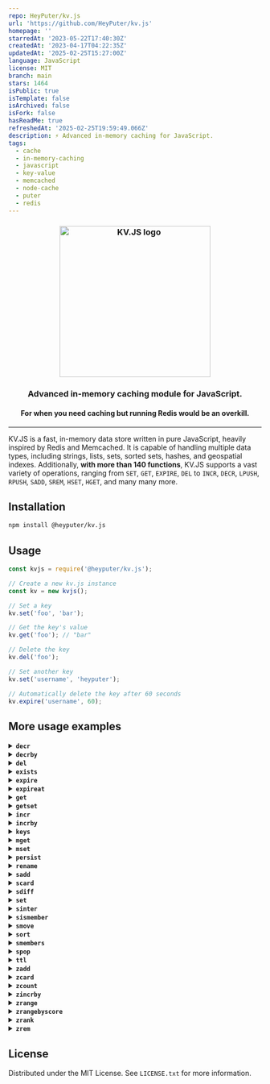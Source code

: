 ```yaml
---
repo: HeyPuter/kv.js
url: 'https://github.com/HeyPuter/kv.js'
homepage: ''
starredAt: '2023-05-22T17:40:30Z'
createdAt: '2023-04-17T04:22:35Z'
updatedAt: '2025-02-25T15:27:00Z'
language: JavaScript
license: MIT
branch: main
stars: 1464
isPublic: true
isTemplate: false
isArchived: false
isFork: false
hasReadMe: true
refreshedAt: '2025-02-25T19:59:49.066Z'
description: ⚡️ Advanced in-memory caching for JavaScript.
tags:
  - cache
  - in-memory-caching
  - javascript
  - key-value
  - memcached
  - node-cache
  - puter
  - redis
---
```


<h3 align="center"><img width="300" alt="KV.JS logo" src="https://raw.githubusercontent.com/HeyPuter/kv.js/main/logo.png"></h3>
<h3 align="center">Advanced in-memory caching module for JavaScript.</h3>
<h4 align="center">For when you need caching but running Redis would be an overkill.</h4>
<hr>

KV.JS is a fast, in-memory data store written in pure JavaScript, heavily inspired by Redis and Memcached. It is capable of handling multiple data types, including strings, lists, sets, sorted sets, hashes, and geospatial indexes. Additionally, **with more than 140 functions**, KV.JS supports a vast variety of operations, ranging from `SET`, `GET`, `EXPIRE`, `DEL` to `INCR`, `DECR`, `LPUSH`, `RPUSH`, `SADD`, `SREM`, `HSET`, `HGET`, and many many more.

## Installation
```bash
npm install @heyputer/kv.js
```

## Usage
```javascript
const kvjs = require('@heyputer/kv.js');

// Create a new kv.js instance
const kv = new kvjs();

// Set a key
kv.set('foo', 'bar');

// Get the key's value
kv.get('foo'); // "bar"

// Delete the key
kv.del('foo');

// Set another key
kv.set('username', 'heyputer');

// Automatically delete the key after 60 seconds
kv.expire('username', 60);
```
## More usage examples

<details>
  <summary><strong><code>decr</code></strong></summary>

  ```javascript
  // Assuming the key 'counter' has been set, decrement the value of the key by 1
  kv.decr('counter');
  ```
</details>

<details>
  <summary><strong><code>decrby</code></strong></summary>

  ```javascript
  // Assuming the key 'counter' has been set, decrement the value of the key by 5 (output: -5)
  kv.decrby('counter', 5);

  // Assuming the key 'counter' has been set, decrement the value of the key by -3 (output: 3)
  kv.decrby('counter', -3);

  // Assuming the key 'counter' has been set, decrement the value of the key by 10 (output: -7)
  kv.decrby('counter', 10);

  // Assuming the key 'counter' has been set, decrement the value of the key by 0 (output: 0)
  kv.decrby('counter', 0);

  // Assuming the key 'counter' has been set, decrement the value of the key by -7 (output: 4)
  kv.decrby('counter', -7);
  ```
</details>

<details>
  <summary><strong><code>del</code></strong></summary>

  Delete specified key(s). If a key does not exist, it is ignored.

  ```javascript
  // Delete a single key ("key1"), returns 1 if the key was deleted, 0 if it did not exist or has expired.
  kv.del("key1");

  // Delete multiple keys ("key2" and "key3"), returns the number of keys deleted (0, 1, or 2) depending on which keys existed and were not expired.
  kv.del("key2", "key3");

  // Attempt to delete a non-existent key ("nonExistentKey"), returns 0 since the key does not exist.
  kv.del("nonExistentKey");

  // Attempt to delete an expired key ("expiredKey"), returns 0 if the key has expired.
  kv.del("expiredKey");

  // Delete multiple keys ("key4", "key5", "key6"), returns the number of keys deleted (0 to 3) depending on which keys existed and were not expired.
  kv.del("key4", "key5", "key6");
  ```
</details>

<details>
  <summary><strong><code>exists</code></strong></summary>

  Check if one or more keys exist.
  
  ```javascript
  // Check if a single key ("key1") exists, returns 1 if the key exists and is not expired, 0 otherwise.
  kv.exists("key1");

  // Check if multiple keys ("key2" and "key3") exist, returns the number of existing keys (0, 1, or 2) that are not expired.
  kv.exists("key2", "key3");

  // Check if a non-existent key ("nonExistentKey") exists, returns 0 since the key does not exist.
  kv.exists("nonExistentKey");

  // Check if an expired key ("expiredKey") exists, returns 0 if the key has expired.
  kv.exists("expiredKey");

  // Check if multiple keys ("key4", "key5", "key6") exist, returns the number of existing keys (0 to 3) that are not expired.
  kv.exists("key4", "key5", "key6");
  ```
</details>

<details>
  <summary><strong><code>expire</code></strong></summary>

  ```javascript
  // Set a key's time to live in seconds without any option
  kv.expire('username', 60);

  // Set a key's time to live in seconds only if the key does not have an expiry time
  kv.expire('username', 120, {NX: true});

  // Set a key's time to live in seconds only if the key already has an expiry time
  kv.expire('username', 180, {XX: true});

  // Set a key's time to live in seconds only if the key's expiry time is greater than the specified time
  kv.expire('username', 240, {GT: true});

  // Set a key's time to live in seconds only if the key's expiry time is less than the specified time
  kv.expire('username', 300, {LT: true});
  ```
</details>

<details>
  <summary><strong><code>expireat</code></strong></summary>

  ```javascript
  // Set the TTL for key "user1" to expire in 30 seconds.
  kv.expireat("user1", Math.floor(Date.now() / 1000) + 30);

  // Set the TTL for key "user2" to expire at a specific UNIX timestamp (e.g. 1700000000), only if the key does not already have an expiry time.
  kv.expireat("user2", 1700000000, {NX: true});

  // Set the TTL for key "user3" to expire in 45 seconds, only if the key already has an expiry time.
  kv.expireat("user3", Math.floor(Date.now() / 1000) + 45, {XX: true});

  // Set the TTL for key "user4" to expire in 60 seconds, only if the new TTL is greater than the current TTL.
  kv.expireat("user4", Math.floor(Date.now() / 1000) + 60, {GT: true});

  // Set the TTL for key "user5" to expire in 15 seconds, only if the new TTL is less than the current TTL.
  kv.expireat("user5", Math.floor(Date.now() / 1000) + 15, {LT: true});

  // Set the TTL for key "user6" to expire at a specific UNIX timestamp (e.g. 1705000000), only if the key already have an expiry time.
  kv.expireat("user6", 1705000000, {XX: true});

  // Set the TTL for key "user7" to expire in 90 seconds, only if the key does not already have an expiry time.
  kv.expireat("user7", Math.floor(Date.now() / 1000) + 90, {NX: true});

  // Set the TTL for key "user8" to expire at a specific UNIX timestamp (e.g. 1710000000), only if the new TTL is greater than the current TTL.
  kv.expireat("user8", 1710000000, {GT: true});

  // Set the TTL for key "user9" to expire in 120 seconds, only if the new TTL is less than the current TTL.
  kv.expireat("user9", Math.floor(Date.now() / 1000) + 120, {LT: true});

  // Set the TTL for key "user10" to expire in 5 seconds.
  kv.expireat("user10", Math.floor(Date.now() / 1000) + 5);
  ```
</details>

<details>
  <summary><strong><code>get</code></strong></summary>
  
  Get the value of a key.
  
  ```javascript
  // Example 1: Get the value of an existing key
  kv.get('username'); // Returns the value associated with the key 'username'

  // Example 2: Get the value of a non-existent key
  kv.get('nonexistent'); // Returns null

  // Example 3: Get the value of an expired key (assuming 'expiredKey' was set with an expiration)
  kv.get('expiredKey'); // Returns null

  // Example 4: Get the value of a key after updating its value
  kv.set('color', 'red'); // Sets the key 'color' to the value 'red'
  kv.get('color'); // Returns 'red'

  // Example 5: Get the value of a key after deleting it (assuming 'deletedKey' was previously set)
  kv.delete('deletedKey'); // Deletes the key 'deletedKey'
  kv.get('deletedKey'); // Returns null
  ```
</details>

<details>
  <summary><strong><code>getset</code></strong></summary>

  ```javascript
  // Set initial values for key.
  kv.set("username", "John");

  // Replace the value of "username" with "Alice" and return the old value ("John").
  kv.getset("username", "Alice"); // Returns "John"

  // Replace the value of "nonExistentKey" with "Bob" and return the old value (null).
  kv.getset("nonExistentKey", "Bob"); // Returns null

  ```
</details>

<details>
  <summary><strong><code>incr</code></strong></summary>

  ```javascript
  // Increment the value of an existing key ("key1") by 1, returns the new value of the key.
  kv.incr("key1");

  // Increment the value of a non-existing key ("nonExistentKey"), returns 1 as the new value of the key (since it's initialized as 0 and incremented by 1).
  kv.incr("nonExistentKey");

  // Increment the value of an expired key ("expiredKey"), if the key has expired, it will be treated as a new key, returns 1 as the new value of the key.
  kv.incr("expiredKey");

  // Increment the value of an existing key ("key2") with a non-numeric value, throws an error.
  kv.incr("key2"); // Assuming "key2" has a non-numeric value

  // Increment the value of an existing key ("key3") with a numeric value, returns the incremented value of the key.
  kv.incr("key3"); // Assuming "key3" has a numeric value
  ```
</details>

<details>
  <summary><strong><code>incrby</code></strong></summary>

  ```javascript
  // Increment the value of a key by 5 (assuming the key does not exist or its value is an integer)
  kv.incrby('counter', 5);

  // Increment the value of a key by -3 (assuming the key does not exist or its value is an integer)
  kv.incrby('counter', -3);

  // Increment the value of a key by 10 (assuming the key does not exist or its value is an integer)
  kv.incrby('counter', 10);

  // Increment the value of a key by 0 (assuming the key does not exist or its value is an integer)
  kv.incrby('counter', 0);

  // Increment the value of a key by -7 (assuming the key does not exist or its value is an integer)
  kv.incrby('counter', -7);
  ```
</details>

<details>
  <summary><strong><code>keys</code></strong></summary>

  ```javascript
  // Find all keys matching the pattern 'user:*' (assuming some keys matching the pattern exist)
  kv.keys('user:*');

  // Find all keys matching the pattern 'product:*' (assuming some keys matching the pattern exist)
  kv.keys('product:*');

  // Find all keys matching the pattern '*:email' (assuming some keys matching the pattern exist)
  kv.keys('*:email');

  // Find all keys matching the pattern 'username' (assuming some keys matching the pattern exist)
  kv.keys('username');
  ```
</details>

<details>
  <summary><strong><code>mget</code></strong></summary>

  ```javascript
  // Retrieve the values of key 'username'
  kv.mget('username');

  // Retrieve the values of keys 'username' and 'email' (assuming they exist)
  kv.mget('username', 'email');
  ```
</details>

<details>
  <summary><strong><code>mset</code></strong></summary>

  ```javascript
  // Set the values of keys 'username' and 'email' to 'johndoe' and 'johndoe@example.com', respectively
  kv.mset('username', 'johndoe', 'email', 'johndoe@example.com');

  // Set the values of keys 'counter' and 'score' to 0 and 100, respectively
  kv.mset('counter', 0, 'score', 100);
  ```
</details>

<details>
  <summary><strong><code>persist</code></strong></summary>

  ```javascript
  // Remove the expiration from the key "key1".
  kv.persist("key1");
  ```
</details>

<details>
  <summary><strong><code>rename</code></strong></summary>

  ```javascript
  // Rename the key 'username' to 'email' (assuming 'username' exists)
  kv.rename('username', 'email');
  ```
</details>

<details>
  <summary><strong><code>sadd</code></strong></summary>

  Add one or more members to a set stored at key.

  ```javascript
  // add a member to a set
  kv.sadd('set1', 'member1'); // Output: true

  // add multiple members to a set
  kv.sadd('set1', 'member2', 'member3'); // Output: true

  // print the members of a set
  kv.smembers('set1'); // Output: ['member1', 'member2', 'member3']

  // add a member to a set that already contains the member
  kv.sadd('set1', 'member1'); // Output: false

  // add a member to a non-existent set
  kv.sadd('set2', 'member1'); // Output: true
  ```
</details>

<details>
  <summary><strong><code>scard</code></strong></summary>

  Returns the number of members of the set stored at key.

  ```javascript
  // add a few members to a set
  kv.sadd('set1', 'member1', 'member2', 'member3'); // Output: true
  // print the number of members in a set
  kv.scard('set1'); // Output: 3
  ```
</details>

<details>
  <summary><strong><code>sdiff</code></strong></summary>

  This method retrieves the members of a set that are present in the first set but not in any of the subsequent sets, and returns them as a new set.

  ```javascript
  // add a few members to a set
  kv.sadd('set1', 'member1', 'member2', 'member3'); // Output: true
  // add a few members to a second set
  kv.sadd('set2', 'member2', 'member3', 'member4'); // Output: true
  // print the members of the first set that are not in the second set
  kv.sdiff('set1', 'set2'); // Output: ['member1']
  ```
</details>

<details>
  <summary><strong><code>set</code></strong></summary>

  Set the string value of a key with optional NX/XX/GET/EX/PX/EXAT/PXAT/KEEPTTL, GET, and expiration options.

  ```javascript
  // Set a basic key-value pair
  kv.set('username', 'john_doe'); // Output: true

  // Set a key-value pair only if the key does not already exist (NX option)
  kv.set('username', 'jane_doe', {NX: true});

  // Set a key-value pair only if the key already exists (XX option)
  kv.set('email', 'jane@example.com', {XX: true});

  // Set a key-value pair with an expiration time in seconds (EX option)
  kv.set('session_token', 'abc123', {EX: 3600});

  // Get the existing value and set a new value for a key (GET option)
  kv.set('username', 'mary_smith', {GET: true});

  // Set a key-value pair with an expiration time in milliseconds (PX option)
  kv.set('temp_data', '42', {PX: 1000});

  // Set a key-value pair with an expiration time at a specific Unix timestamp in seconds (EXAT option)
  kv.set('event_data', 'event1', {EXAT: 1677649420});

  // Set a key-value pair with an expiration time at a specific Unix timestamp in milliseconds (PXAT option)
  kv.set('event_data2', 'event2', {PXAT: 1677649420000});

  // Set a key-value pair and keep the original TTL if the key already exists (KEEPTTL option)
  kv.set('username', 'alice_wonder', {KEEPTTL: true});

  // Set a key-value pair with multiple options (NX, EX, and GET options)
  kv.set('new_user', 'carol_baker', {NX: true, EX: 7200, GET: true});
  ```
</details>

<details>
  <summary><strong><code>sinter</code></strong></summary>

  This method retrieves the members that are present in all the sets provided as arguments, and returns them as a new set representing the intersection of those sets.

  ```javascript
  // add a few members to a set
  kv.sadd('set1', 'member1', 'member2', 'member3'); // Output: true
  // add a few members to a second set
  kv.sadd('set2', 'member2', 'member3', 'member4'); // Output: true
  // print the members that are present in both sets
  kv.sinter('set1', 'set2'); // Output: ['member2', 'member3']
  ```
</details>

<details>
  <summary><strong><code>sismember</code></strong></summary>

  This method determines if a given value is a member of a set.

  ```javascript
  // add a few members to a set
  kv.sadd('set1', 'member1', 'member2', 'member3'); // Output: true
  // check if a member is present in a set
  kv.sismember('set1', 'member1'); // Output: true
  // check if a member is not present in a set
  kv.sismember('set1', 'member4'); // Output: false
  ```
</details>

<details>
  <summary><strong><code>smove</code></strong></summary>

  This method moves a member from one set to another.

  ```javascript
  // add a few members to a set
  kv.sadd('set1', 'member1', 'member2', 'member3'); // Output: true
  // add a few members to a second set
  kv.sadd('set2', 'member4', 'member5', 'member6'); // Output: true
  // move a member from one set to another
  kv.smove('set1', 'set2', 'member1'); // Output: true
  // print the members of the first set
  kv.smembers('set1'); // Output: ['member2', 'member3']
  // print the members of the second set
  kv.smembers('set2'); // Output: ['member1', 'member4', 'member5', 'member6']
  ```
</details>

<details>
  <summary><strong><code>sort</code></strong></summary>

  Sort the elements in a list, set or sorted set.

  ```javascript
  // add a few members to a set
  kv.sadd('set1', 'member1', 'member2', 'member3'); // Output: true
  // sort the members of a set
  kv.sort('set1'); // Output: ['member1', 'member2', 'member3']

  // add a few members to a sorted set
  kv.zadd('zset1', 1, 'member1', 2, 'member2', 3, 'member3'); // Output: true
  // sort the members of a sorted set
  kv.sort('zset1'); // Output: ['member1', 'member2', 'member3']

  // add a few members to a list
  kv.rpush('list1', 'member1', 'member2', 'member3'); // Output: true
  // sort the members of a list
  kv.sort('list1'); // Output: ['member1', 'member2', 'member3']
  ```
</details>

<details>
  <summary><strong><code>smembers</code></strong></summary>

  This method retrieves all the members of the set value stored at key.

  ```javascript
  // add a few members to a set
  kv.sadd('set1', 'member1', 'member2', 'member3'); // Output: true
  // print the members of a set
  kv.smembers('set1'); // Output: ['member1', 'member2', 'member3']
  ```
</details>

<details>
  <summary><strong><code>spop</code></strong></summary>

  Removes and returns one or multiple random members from a set.

  ```javascript
  // add a few members to a set
  kv.sadd('set1', 'member1', 'member2', 'member3', ',member4', 'member5'); // Output: true
  // remove and return a random member from a set
  kv.spop('set1'); // Output: one of the members
  // remove and return a random member from a set
  kv.spop('set1', 2); // Output: two of the remaining members
  ```
</details>


<details>
  <summary><strong><code>ttl</code></strong></summary>

  ```javascript
  // Set key 'username' to 'heyputer' and set its expiration to 60 seconds
  kv.set('username', 'heyputer');
  kv.expire('username', 60);

  // Check the time-to-live of key 'username'
  kv.ttl('username'); // Returns 60
  ```
</details>

<details>
  <summary><strong><code>zadd</code></strong></summary>

  ```javascript
  // Add a new member 'Alice' with a score of 10 to the sorted set 'students'.
  kv.zadd('students', 10, 'Alice');

  // Add a new member 'Bob' with a score of 25 to the sorted set 'students'.
  kv.zadd('students', 25, 'Bob');

  // Since 'Bob' already exists in the sorted set 'students', his score is updated to 26.
  kv.zadd('students', 26, 'Bob');
  ```
</details>

<details>
  <summary><strong><code>zcard</code></strong></summary>

  ```javascript
  // Add two members to the sorted set 'students'.
  kv.zadd('students', 10, 'Alice');
  kv.zadd('students', 25, 'Bob');

  // Get the number of members in the sorted set 'students'.
  kv.zcard('students'); // Output: 2
  ```
</details>

<details>
  <summary><strong><code>zcount</code></strong></summary>

  ```javascript
  // Add three members to the sorted set 'students'.
  kv.zadd('students', 10, 'Alice');
  kv.zadd('students', 25, 'Bob');
  kv.zadd('students', 30, 'Carol');

  // Get the number of members in the sorted set 'students' with a score between 10 and 25.
  kv.zcount('students', 10, 25); // Output: 2
  ```
</details>

<details>
  <summary><strong><code>zincrby</code></strong></summary>

  ```javascript
  // Add two members to the sorted set 'students'.
  kv.zadd('students', 10, 'Alice');
  kv.zadd('students', 25, 'Bob');

  // Increment the score of member 'Alice' by 5.
  kv.zincrby('students', 5, 'Alice');

  // Get the score of member 'Alice'.
  kv.zscore('students', 'Alice'); // Output: 15
  ```
</details>

<details>
  <summary><strong><code>zrange</code></strong></summary>

  ```javascript
  // Add three members to the sorted set 'students'.
  kv.zadd('students', 10, 'Alice');
  kv.zadd('students', 25, 'Bob');
  kv.zadd('students', 30, 'Carol');

  // Get the members of the sorted set 'students' with a score between 10 and 25.
  kv.zrange('students', 10, 25); // Output: ['Alice', 'Bob']
  ```
</details>

<details>
  <summary><strong><code>zrangebyscore</code></strong></summary>

  ```javascript
  // Add three members to the sorted set 'students'.
  kv.zadd('students', 10, 'Alice');
  kv.zadd('students', 25, 'Bob');
  kv.zadd('students', 30, 'Carol');

  // Get the members of the sorted set 'students' with a score between 10 and 25.
  kv.zrangebyscore('students', 10, 25); // Output: ['Alice', 'Bob']
  ```
</details>

<details>
  <summary><strong><code>zrank</code></strong></summary>

  ```javascript
  // Add three members to the sorted set 'students'.
  kv.zadd('students', 10, 'Alice');
  kv.zadd('students', 25, 'Bob');
  kv.zadd('students', 30, 'Carol');

  // Get the rank of member 'Bob' in the sorted set 'students'.
  kv.zrank('students', 'Bob'); // Output: 1
  ```
</details>

<details>
  <summary><strong><code>zrem</code></strong></summary>

  ```javascript
  // Add three members to the sorted set 'students'.
  kv.zadd('students', 10, 'Alice');
  kv.zadd('students', 25, 'Bob');
  kv.zadd('students', 30, 'Carol');

  // Remove member 'Bob' from the sorted set 'students'.
  kv.zrem('students', 'Bob');

  // Get the members of the sorted set 'students'.
  kv.zrange('students', 0, -1); // Output: [ [ 'Alice', 10 ], [ 'Carol', 30 ] ]
  ```
</details>

## License
Distributed under the MIT License. See `LICENSE.txt` for more information.

